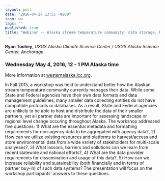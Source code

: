 ```yaml
---
layout: post
date: "2016-04-27 13:55 -0800"
icon: wa
tags: ""
published: true
title: "Webinar -- Alaska stream temperature community: data storage, harvesting and dissemination"
---
```

**Ryan Toohey**, _USGS Alaska Climate Science Center / USGS Alaska Science Center, Anchorage_

### Wednesday May 4, 2016, 12 - 1 PM Alaska time

More information at [westernalaska.lcc.org](https://westernalaskalcc.org/projects/SitePages/webinars.aspx).

In Fall 2015, a workshop was held to understand better how the Alaskan stream temperature community currently manages their data. While some State and Federal agencies have their own data formats and data management guidelines, many smaller data collecting entities do not have compatible protocols or databases.  As a result, State and Federal agencies are unlikely to be able to host and distribute the data of their smaller partners, yet all partner data are important for assessing landscape or regional level change occuring throughout Alaska. The workshop addressed five questions: 1) What are the essential metadata and formatting requirements for non-agency data to be aggregated with agency data?, 2) How can we utilize existing resources and platforms to harvest/access and store environmental data from a wide variety of stakeholders for multi-scale analyeses?, 3) What lessons, barriers and sollutions can we learn from recent statewide and national efforts?, 4) What are the data provider requirements for dissemination and usage of this data?, 5) How can we increase reliability and sustainability (both financially and in terms of partner buy-in) of such data systems? The presentation will focus on the workshop participants' answers to these questions.

